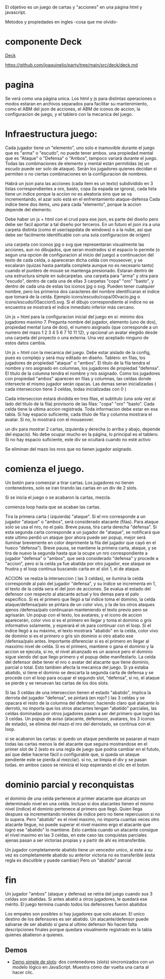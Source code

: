 
El objetivo es un juego de cartas y "acciones" en una página html y javascript.

Metodos y propiedades en ingles -cosa que me olvido-

# componente Deck 
 
[Deck](../src/deck/deck.md)

https://github.com/joaquinelio/party/tree/main/src/deck/deck.md

# pagina 

Se verá como una página unica. Los html y js para distintas operaciones o modos estaran en archivos separados para facilitar su mantenimiento, como el ABM del json de acciones, el ABM de iconos de accion, la configuracion de juego, y el tablero con la mecanica del juego.



# Infraestructura juego:

Cada jugador tiene 
un "elemento", uno solo e inamovible durante el juego que es "arma" o "escudo", no puede tener ambos.
una propiedad mental que es "Ataque" o "Defensa" o "Ambos", tampoco variará durante el juego.
Todas las combinaciones de elemento y mental están permitidas (ej un escudo puede ser solo de ataque). Serán los jugadores quienes decidan si permiten o no ciertas combinaciones en la configuracion de nombres.


Habrá un json para las acciones (cada item es un texto) 
subdividido en 3 listas correspondientes a oro, basto, copa (la espada se ignora),
cada lista tiene un indice porque la accion no es aleatoria sino que se va incrementando, el azar solo está en el enfrentamiento ataque-defensa
Cada indice tiene dos items, uno para cada "elemento", porque la accion depende del elemento.

Debe haber un js + html con el crud para ese json, es parte del diseño pero debe ser facil aportar a tal diseño por terceros. En un futuro el json ira a una carpeta distinta (como el user/appdata de windows) o a la nube, así que debe ser facilmente identificable con una sola configuracion de origen) 

una carpeta con iconos jpg o svg que representaran visualmente las acciones, aun no dibujados, que seran mostrados si el espacio lo permite (o segun una opcion de configuracion al inicio del juego) a continuacion del texto de cada celda, o apareceran dicha celda con mouseover, y se escalaran (quizas hasta pantalla completa aunque no es necesario tanto) cuando el puntero de mouse se mantenga presionado. Estaran dentro de una estructura simple en subcarpetas. una  carpeta para "arma" y otra para "escudo", dentro de cada una de ellas 3 carpetas "copa" "oro" "basto", y dentro de cada una de estas los iconos jpg o svg. Pueden tener cualquier nombre, pero los primeros dos caracteres del nombre identificaran el indice que tomará de la celda. Ejemplo icons/escudo/copa/00vacio.jpg o icons/escudo/05accion5.svg. Si el dibujo correspondiente al indice no se encuentra se mostrará el indice inmediato inferior más cercano. 

Un js + html para la configuracion inicial del juego en sí:
minimo dos jugadores maximo 7.
Pregunta nombre del jugador, elemento (uno de dos), propiedad mental (una de dos), el numero asignado (que corresponde a un numero del mazo 1 2 3 4 5 6 7 10 11 12), y opcional un avatar elegido desde una carpeta del proyecto o una externa. Una vez aceptado ninguno de estos datos cambia.

Un js + html con la mecanica del juego. Debe estar aislado de la config, pues es complejo y será muy editado en diseño.
Tablero:
en filas, los jugadores de propiedad "ataque" o "ambos". El titulo de la fila tendra el nombre y nro asignado
en columnas, los jugadores de propiedad "defensa". El titulo de la columna tendra el nombre y nro asignado.
Como los jugadores con propiedad "ambos" aparecen en filas y columnas, las celdas donde intersecte el mismo jugador serán opacas. Las demas seran inicializadas ( cada interseccion tiene 3 celdas, todas inicializadas con 0  )

Cada interseccion estará dividida en tres filas, el subtitulo (una sola vez al lado del titulo de la fila) provisorio de las filas: "copa" "oro" "basto". 
Cada celda tiene la ultima accion registrada. Toda informacion debe estar en esa tabla.
Si hay espacio suficiente, cada titulo de fila y columna mostrara el avatar. Si no, lo mostrará con el mouseover.

un div para mostrar 2 cartas, izquierda y derecha (o arriba y abajo, depende del espacio). No debe ocupar mucho en la página, lo principal es el tablero. Si no hay espacio suficiente, este div se ocultará cuando no esté activo

Se eliminan del mazo los nros que no tienen jugador asignado.

# comienza el juego.

Un botón para comenzar a tirar cartas. Los jugadores no tienen contenedores, solo se iran tirando las cartas en un div de 2 slots.

Si se inicia el juego o se acabaron la cartas, mezcla.

comienza loop hasta que se acaban las cartas.

Tira la primera carta ( izquierda) "ataque". Si el nro corresponde a un jugador "ataque" o "ambos", será considerado atacante (filas). Para ataque solo se usa el nro, no el palo. Breve pausa, tira carta derecha "defensa". Si esta segunda carta corresponde a un jugador de "ataque", se notificará que este ultimo perdió un ataque (por ahora puede ser popup, mejor será iluminar brevemente en color deprimente la fila del jugador que cayó en el hueco "defensa").  Breve pausa, se mantiene la primera carta, ataque, y se tira de nuevo la segunda hasta que la ocupe un nro correspondiente a jugador "defensa" o "ambos", que será considerado "defensa" y procede a "accion", pero si la celda ya fue abatida por otro jugador, ese ataque se frustra y el loop continua buscando carta en el slot 1, el de ataque. 

ACCION: se realza la interseccion ( las 3 celdas), se ilumina la celda corresponde al palo del jugador "defensa", y su indice se incrementa en 1, el texto de la celda sera el del json de acciones. Se evalua el estado del defensor con respecto al atacante actual y los demas para el palo especifico. Si es el primero que llegó a tal indice toma el dominio, la celda ataque/defensa/palo se pintara de un color vivo, y la de los otros ataques ajenos /defensa/palo continuaran manteniendo el texto previo pero se agrisarán.  Un popup con el texto, los avatares, y el icono de accion aparecerán, color vivo si es el primero en llegar y toma el dominio o gris informativo solamente, y esperará el ok para continuar con el loop. Si el indice llegó a su máximo, el texto mostrara "abatido" en la celda, color vivo de dominio si es el primero o gris sin dominio si otro abatio ese /defensa/palo antes. 
Importante diferenciar si es el primero en llegar al maxximo nivel de celda. Si es el primero, mantiene o gana el dominio y la accion se ejecuta, si no, el nivel alcanzado es un avance pero el dominio sigue siendo del que llego primero y el popup debe manifestarlo. La celda del defensor debe tener el nro o avatar del atacante que tiene dominio, parcial o total. Esto tambien afecta la mecanica del juego. Si ya estaba abatido, si tiene el dominio se descarta la segunda carta de defensa y se procede con el loop para ocupar el segundo slot, "defensa", si no, el ataque se pierde y se renuevan las cartas de los dos slots.

Si las 3 celdas de una interseccion tienen el estado "abatido", implica la derrota del jugador "defensa", se pintará (en rojo? ) las 3 celdas y se opacara el resto de la columna del defensor, haciendo claro qué atacante lo derrotó, no importa que los otros atacantes tengan "abatido" parciales, las celdas dominadas por otros jugadores pasan a ser del primero que logró las 3 celdas. Un popup de aviso  (atacante, defemsoor, avatares, los 3 iconos de estado), se elimina del mazo el nro del derrotado, se continua con el loop.

si se acabaron las cartas: si quedo un ataque pendiente se pasaran al mazo todas las cartas menos la del atacante que seguira mostrandose en el primer slot de 2 (esto es una regla de juego que podria cambiar en el fututo, así que debe hacerse fácil o configurable que, si queda un ataque pendiente este se pierda al mezclar). 
si no, se limpia el div y se pasan todas. en ambos casos se reinicia el loop esperando el clic en el boton.

# dominio parcial y reconquistas

el dominio de una celda pertenece al primer atacante que alcanzo un determinado nivel en una celda. Incluso si dos atacantes tienen el mismo nivel (indice) el dominio pertenece al primero que llegó. Quien llega despues va incrementando niveles de indice pero no tiene repercusion si no lo supera. Pero "abatido" es el nivel maximo, no importa cuantas veces otro atacante llegue, no puede superar el nivel maximo ergo el atacante que logró ese "abatido" lo mantiene. 
Esto cambia cuando un atacante consigue el nivel maximo en las 3 celdas, en este caso las conquistas parciales ajenas pasan a ser victorias propias y a partir de ahi es intransferible. 

Un jugador completamente abatido tiene un vencedor unico, si este a su vez es completamente abatido su anterior victoria no es transferible (esta regla es discutible y puede cambiar) 
Pero un "abatido" parcial 

# fin
Un jugador "ambos" (ataque y defensa) se retira del juego cuando sus 3 celdas son abatidas. Si antes abatió a otros jugadores, le quedará ese mérito.
El juego termina cuando todos los defensores fueron abatidos

Los empates son posibles si hay jugadores que solo atacan. 
El unico destino de los defensores es ser abatido.
Un atacante/defensor puede salvarse de ser abatido si gana al ultimo defensor
No hacen falta descripciones finales porque quedara visualmente registrado en la tabla quienes abatieron a quienes.

## Demos

- [Demo simple de slots](src/demo/slot.html): dos contenedores (slots) sincronizados con un modelo lógico en JavaScript. Muestra cómo dar vuelta una carta al hacer clic.
